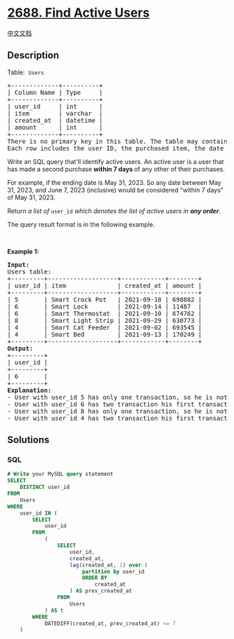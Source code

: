 # [2688. Find Active Users](https://leetcode.com/problems/find-active-users)

[中文文档](/solution/2600-2699/2688.Find%20Active%20Users/README.md)

## Description

<p>Table:<font face="monospace">&nbsp;<code>Users</code></font></p>

<pre>
+-------------+----------+ 
| Column Name | Type     | 
+-------------+----------+ 
| user_id     | int      | 
| item        | varchar  |
| created_at  | datetime |
| amount      | int      |
+-------------+----------+
There is no primary key in this table. The table may contain duplicate records. 
Each row includes the user ID, the purchased item, the date of purchase, and the purchase amount.
</pre>

<p>Write an SQL query that&#39;ll identify active users. An active user is a user that has made a second purchase <strong>within 7&nbsp;days&nbsp;</strong>of any other of their purchases.</p>

<p>For example, if the ending date is May 31, 2023.&nbsp;So any date between May 31, 2023, and June 7, 2023 (inclusive) would be considered &quot;within 7 days&quot; of May 31, 2023.</p>

<p>Return&nbsp;<em>a list of&nbsp;</em><code>user_id</code>&nbsp;<em>which denotes the list of active users&nbsp;in <strong>any order</strong>.</em></p>

<p>The query result format is in the following example.</p>

<p>&nbsp;</p>
<p><strong class="example">Example 1:</strong></p>

<pre>
<strong>Input:
</strong>Users table:
+---------+-------------------+------------+--------+ 
| user_id | item              | created_at | amount |  
+---------+-------------------+------------+--------+
| 5       | Smart Crock Pot   | 2021-09-18 | 698882 |
| 6       | Smart Lock        | 2021-09-14 | 11487  |
| 6       | Smart Thermostat  | 2021-09-10 | 674762 |
| 8       | Smart Light Strip | 2021-09-29 | 630773 |
| 4       | Smart Cat Feeder  | 2021-09-02 | 693545 |
| 4       | Smart Bed         | 2021-09-13 | 170249 |
+---------+-------------------+------------+--------+ 
<strong>Output:</strong>
+---------+
| user_id | 
+---------+
| 6       | 
+---------+
<strong>Explanation:</strong> 
- User with user_id 5 has only one transaction, so he is not an active user.
- User with user_id 6 has two transaction his first transaction was on 2021-09-10 and second transation was on 2021-09-14. The distance between the first and second transactions date is &lt;= 7 days. So he is an active user. 
- User with user_id 8 has only one transaction, so he is not an active user.  
- User with user_id 4 has two transaction his first transaction was on 2021-09-02 and second transation was on 2021-09-13. The distance between the first and second transactions date is &gt; 7 days. So he is not an active user. 
</pre>

## Solutions

<!-- tabs:start -->

### **SQL**

```sql
# Write your MySQL query statement
SELECT
    DISTINCT user_id
FROM
    Users
WHERE
    user_id IN (
        SELECT
            user_id
        FROM
            (
                SELECT
                    user_id,
                    created_at,
                    lag(created_at, 1) over (
                        partition by user_id
                        ORDER BY
                            created_at
                    ) AS prev_created_at
                FROM
                    Users
            ) AS t
        WHERE
            DATEDIFF(created_at, prev_created_at) <= 7
    )
```

<!-- tabs:end -->

